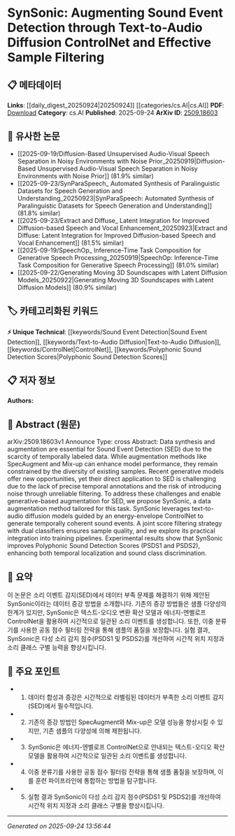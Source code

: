 <!-- KEYWORD_LINKING_METADATA:
{
  "processed_timestamp": "2025-09-24T13:56:44.298586",
  "vocabulary_version": "1.0",
  "selected_keywords": [
    "Sound Event Detection",
    "Text-to-Audio Diffusion",
    "ControlNet",
    "Polyphonic Sound Detection Scores"
  ],
  "rejected_keywords": [],
  "similarity_scores": {
    "Sound Event Detection": 0.8,
    "Text-to-Audio Diffusion": 0.85,
    "ControlNet": 0.75,
    "Polyphonic Sound Detection Scores": 0.8
  },
  "extraction_method": "AI_prompt_based",
  "budget_applied": true,
  "candidates_json": {
    "candidates": [
      {
        "surface": "Sound Event Detection",
        "canonical": "Sound Event Detection",
        "aliases": [
          "SED"
        ],
        "category": "unique_technical",
        "rationale": "Central to the paper, it connects with audio processing and machine learning domains.",
        "novelty_score": 0.7,
        "connectivity_score": 0.6,
        "specificity_score": 0.85,
        "link_intent_score": 0.8
      },
      {
        "surface": "text-to-audio diffusion",
        "canonical": "Text-to-Audio Diffusion",
        "aliases": [
          "audio diffusion"
        ],
        "category": "unique_technical",
        "rationale": "Represents a novel generative approach specific to audio synthesis, linking to diffusion models.",
        "novelty_score": 0.8,
        "connectivity_score": 0.65,
        "specificity_score": 0.9,
        "link_intent_score": 0.85
      },
      {
        "surface": "ControlNet",
        "canonical": "ControlNet",
        "aliases": [],
        "category": "unique_technical",
        "rationale": "A specific model used in the paper, linking to neural network control techniques.",
        "novelty_score": 0.65,
        "connectivity_score": 0.7,
        "specificity_score": 0.8,
        "link_intent_score": 0.75
      },
      {
        "surface": "Polyphonic Sound Detection Scores",
        "canonical": "Polyphonic Sound Detection Scores",
        "aliases": [
          "PSDS1",
          "PSDS2"
        ],
        "category": "unique_technical",
        "rationale": "Key evaluation metric in the paper, connecting to sound detection performance.",
        "novelty_score": 0.7,
        "connectivity_score": 0.6,
        "specificity_score": 0.85,
        "link_intent_score": 0.8
      }
    ],
    "ban_list_suggestions": [
      "augmentation",
      "model performance"
    ]
  },
  "decisions": [
    {
      "candidate_surface": "Sound Event Detection",
      "resolved_canonical": "Sound Event Detection",
      "decision": "linked",
      "scores": {
        "novelty": 0.7,
        "connectivity": 0.6,
        "specificity": 0.85,
        "link_intent": 0.8
      }
    },
    {
      "candidate_surface": "text-to-audio diffusion",
      "resolved_canonical": "Text-to-Audio Diffusion",
      "decision": "linked",
      "scores": {
        "novelty": 0.8,
        "connectivity": 0.65,
        "specificity": 0.9,
        "link_intent": 0.85
      }
    },
    {
      "candidate_surface": "ControlNet",
      "resolved_canonical": "ControlNet",
      "decision": "linked",
      "scores": {
        "novelty": 0.65,
        "connectivity": 0.7,
        "specificity": 0.8,
        "link_intent": 0.75
      }
    },
    {
      "candidate_surface": "Polyphonic Sound Detection Scores",
      "resolved_canonical": "Polyphonic Sound Detection Scores",
      "decision": "linked",
      "scores": {
        "novelty": 0.7,
        "connectivity": 0.6,
        "specificity": 0.85,
        "link_intent": 0.8
      }
    }
  ]
}
-->

# SynSonic: Augmenting Sound Event Detection through Text-to-Audio Diffusion ControlNet and Effective Sample Filtering

## 📋 메타데이터

**Links**: [[daily_digest_20250924|20250924]] [[categories/cs.AI|cs.AI]]
**PDF**: [Download](https://arxiv.org/pdf/2509.18603.pdf)
**Category**: cs.AI
**Published**: 2025-09-24
**ArXiv ID**: [2509.18603](https://arxiv.org/abs/2509.18603)

## 🔗 유사한 논문
- [[2025-09-19/Diffusion-Based Unsupervised Audio-Visual Speech Separation in Noisy Environments with Noise Prior_20250919|Diffusion-Based Unsupervised Audio-Visual Speech Separation in Noisy Environments with Noise Prior]] (81.9% similar)
- [[2025-09-23/SynParaSpeech_ Automated Synthesis of Paralinguistic Datasets for Speech Generation and Understanding_20250923|SynParaSpeech: Automated Synthesis of Paralinguistic Datasets for Speech Generation and Understanding]] (81.8% similar)
- [[2025-09-23/Extract and Diffuse_ Latent Integration for Improved Diffusion-based Speech and Vocal Enhancement_20250923|Extract and Diffuse: Latent Integration for Improved Diffusion-based Speech and Vocal Enhancement]] (81.5% similar)
- [[2025-09-19/SpeechOp_ Inference-Time Task Composition for Generative Speech Processing_20250919|SpeechOp: Inference-Time Task Composition for Generative Speech Processing]] (81.0% similar)
- [[2025-09-22/Generating Moving 3D Soundscapes with Latent Diffusion Models_20250922|Generating Moving 3D Soundscapes with Latent Diffusion Models]] (80.9% similar)

## 🏷️ 카테고리화된 키워드
**⚡ Unique Technical**: [[keywords/Sound Event Detection|Sound Event Detection]], [[keywords/Text-to-Audio Diffusion|Text-to-Audio Diffusion]], [[keywords/ControlNet|ControlNet]], [[keywords/Polyphonic Sound Detection Scores|Polyphonic Sound Detection Scores]]

## 📋 저자 정보

**Authors:** 

## 📄 Abstract (원문)

arXiv:2509.18603v1 Announce Type: cross 
Abstract: Data synthesis and augmentation are essential for Sound Event Detection (SED) due to the scarcity of temporally labeled data. While augmentation methods like SpecAugment and Mix-up can enhance model performance, they remain constrained by the diversity of existing samples. Recent generative models offer new opportunities, yet their direct application to SED is challenging due to the lack of precise temporal annotations and the risk of introducing noise through unreliable filtering. To address these challenges and enable generative-based augmentation for SED, we propose SynSonic, a data augmentation method tailored for this task. SynSonic leverages text-to-audio diffusion models guided by an energy-envelope ControlNet to generate temporally coherent sound events. A joint score filtering strategy with dual classifiers ensures sample quality, and we explore its practical integration into training pipelines. Experimental results show that SynSonic improves Polyphonic Sound Detection Scores (PSDS1 and PSDS2), enhancing both temporal localization and sound class discrimination.

## 📝 요약

이 논문은 소리 이벤트 감지(SED)에서 데이터 부족 문제를 해결하기 위해 제안된 SynSonic이라는 데이터 증강 방법을 소개합니다. 기존의 증강 방법들은 샘플 다양성의 한계가 있지만, SynSonic은 텍스트-오디오 변환 확산 모델과 에너지-엔벨로프 ControlNet을 활용하여 시간적으로 일관된 소리 이벤트를 생성합니다. 또한, 이중 분류기를 사용한 공동 점수 필터링 전략을 통해 샘플의 품질을 보장합니다. 실험 결과, SynSonic은 다성 소리 감지 점수(PSDS1 및 PSDS2)를 개선하여 시간적 위치 지정과 소리 클래스 구별 능력을 향상시킵니다.

## 🎯 주요 포인트

- 1. 데이터 합성과 증강은 시간적으로 라벨링된 데이터가 부족한 소리 이벤트 감지(SED)에서 필수적입니다.
- 2. 기존의 증강 방법인 SpecAugment와 Mix-up은 모델 성능을 향상시킬 수 있지만, 기존 샘플의 다양성에 의해 제한됩니다.
- 3. SynSonic은 에너지-엔벨로프 ControlNet으로 안내되는 텍스트-오디오 확산 모델을 활용하여 시간적으로 일관된 소리 이벤트를 생성합니다.
- 4. 이중 분류기를 사용한 공동 점수 필터링 전략을 통해 샘플 품질을 보장하며, 이를 훈련 파이프라인에 통합하는 방법을 탐구합니다.
- 5. 실험 결과 SynSonic이 다성 소리 감지 점수(PSDS1 및 PSDS2)를 개선하여 시간적 위치 지정과 소리 클래스 구별을 향상시킵니다.


---

*Generated on 2025-09-24 13:56:44*